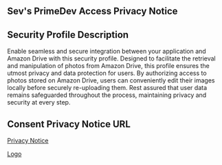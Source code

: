 ## Sev's PrimeDev Access Privacy Notice
## Security Profile Description

Enable seamless and secure integration between your application and Amazon Drive with this security profile. Designed to facilitate the retrieval and manipulation of photos from Amazon Drive, this profile ensures the utmost privacy and data protection for users. By authorizing access to photos stored on Amazon Drive, users can conveniently edit their images locally before securely re-uploading them. Rest assured that user data remains safeguarded throughout the process, maintaining privacy and security at every step.

## Consent Privacy Notice URL

[Privacy Notice](https://github.com/SevWren/amazon-drive/edit/master/Amazon_Consent_Privacy_Notice.md)

[Logo](https://example.com/logo.png)

